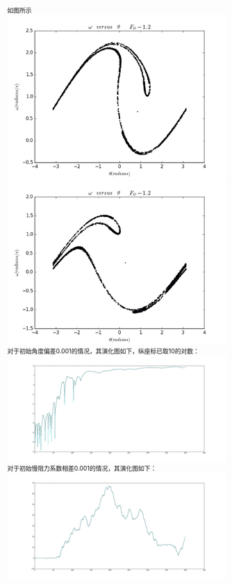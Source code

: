 如图所示
![F取最大值时取点](https://github.com/maphyca/compuational_physics_2014301020045/raw/master/homework/figure_1-1.png)
![F偏离$\pi /4$取点](https://raw.githubusercontent.com/maphyca/compuational_physics_2014301020045/master/homework/figure_1-2.png)
对于初始角度偏差0.001的情况，其演化图如下，纵座标已取10的对数：
![](https://raw.githubusercontent.com/maphyca/compuational_physics_2014301020045/master/homework/figure_1-3.png)
对于初始慢阻力系数相差0.001的情况，其演化图如下：
![](https://raw.githubusercontent.com/maphyca/compuational_physics_2014301020045/master/homework/figure_1-4.png)
